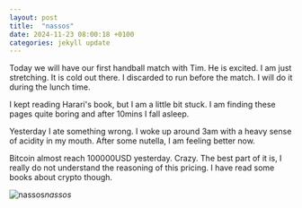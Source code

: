 ```yaml
---
layout: post
title:  "nassos"
date: 2024-11-23 08:00:18 +0100
categories: jekyll update
---
```


Today we will have our first handball match with Tim. He is excited. I am just stretching. It is cold out there. I discarded to run before the match. I will do it during the lunch time.   

I kept reading Harari's book, but I am a little bit stuck. I am finding these pages quite boring and after 10mins I fall asleep.   

Yesterday I ate something wrong. I woke up around 3am with a heavy sense of acidity in my mouth. After some nutella, I am feeling better now.   

Bitcoin almost reach 100000USD yesterday. Crazy. The best part of it is, I really do not understand the reasoning of this pricing. I have read some books about crypto though.


![nassos](https://lh3.googleusercontent.com/pw/AP1GczNwQaooOky5i7LL8veEVejAWeUYCiNdvOl-3wjovr36gyPR3D3KTmMmQXirMqHPUphSHYwA_5skd_aIryvMm7hsyGBsHRg5x3R3gomd_PjTotURtiU=w0
)*nassos*&nbsp;



[jekyll-docs]: https://jekyllrb.com/docs/home
[jekyll-gh]:   https://github.com/jekyll/jekyll
[jekyll-talk]: https://talk.jekyllrb.com/
